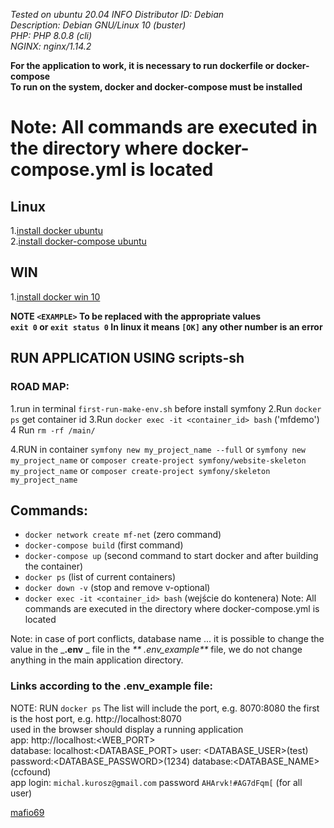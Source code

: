 _Tested on ubuntu 20.04 INFO Distributor ID: Debian    
Description: Debian GNU/Linux 10 (buster)  
PHP: PHP 8.0.8 (cli)     
NGINX:  nginx/1.14.2_    
  
**For the application to work, it is necessary to run dockerfile or docker-compose**    
**To run on the system, docker and docker-compose must be installed**    
  
# Note: All commands are executed in the directory where docker-compose.yml is located  
## Linux  
1.[install docker ubuntu](https://docs.docker.com/compose/install)  
2.[install docker-compose ubuntu](https://docs.docker.com/compose/install)  
## WIN  
1.[install docker win 10](https://docs.docker.com/docker-for-windows/install/)

**NOTE `<EXAMPLE>` To be replaced with the appropriate values**  
       **`exit 0` or `exit status 0` In linux it means `[OK]` any other number is an error**
##  RUN APPLICATION USING scripts-sh  
### ROAD MAP:  
1.run in terminal `first-run-make-env.sh`
before install symfony
2.Run `docker ps` get container id
3.Run `docker exec -it <container_id> bash` ('mfdemo')
4 Run `rm -rf /main/`

4.RUN in container `symfony new my_project_name --full` or
                   `symfony new my_project_name` or
                   `composer create-project symfony/website-skeleton my_project_name` or
                   `composer create-project symfony/skeleton my_project_name` 

## Commands:
- `docker network create mf-net` (zero command)
- `docker-compose build` (first command)  
- `docker-compose up` (second command to start docker and after building the container)  
- `docker ps` (list of current containers)  
- `docker down -v` (stop and remove v-optional)  
- `docker exec -it <container_id> bash` (wejście do kontenera)
       Note: All commands are executed in the directory where docker-compose.yml is located
  
Note: in case of port conflicts, database name ... it is possible to change the value in the _**.env** _ file in the _**
     .env_example**_ file, we do not change anything in the main application directory.
### Links according to the .env_example file:
NOTE: RUN `docker ps` The list will include the port, e.g. 8070:8080 the first is the host port, e.g. http://localhost:8070   
      used in the browser should display a running application  
      app: http://localhost:<WEB_PORT>  
      database: localhost:<DATABASE_PORT> user: <DATABASE_USER>(test)   
      password:<DATABASE_PASSWORD>(1234) database:<DATABASE_NAME> (ccfound)    
      app login:  `michal.kurosz@gmail.com` password `AHArvk!#AG7dFqm[` (for all user)  

[mafio69](mailto:mf1969@gmail.com?subject=[GitHub]%20Docker%20Repo) 